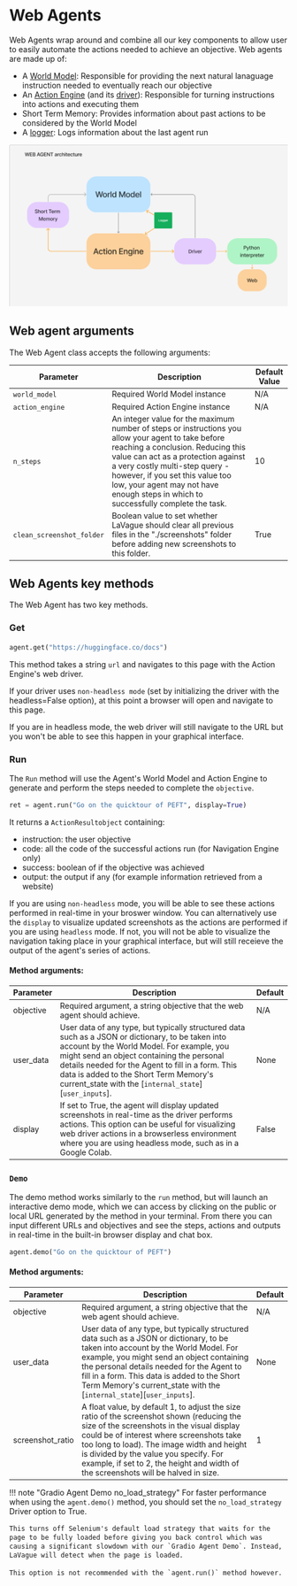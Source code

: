 # Web Agents

Web Agents wrap around and combine all our key components to allow user to easily automate the actions needed to achieve an objective. Web agents are made up of:

- A [World Model](./world-model.md): Responsible for providing the next natural lanaguage instruction needed to eventually reach our objective
- An [Action Engine](./action-engine.md) (and its [driver](./browser-drivers.md)): Responsible for turning instructions into actions and executing them
- Short Term Memory: Provides information about past actions to be considered by the World Model
- A [logger](./local-log.md): Logs information about the last agent run

![agent-architecture](../../assets/web-agent-architecture.png)

## Web agent arguments

The Web Agent class accepts the following arguments:

| Parameter                | Description                                                                                                                                                                                                                                  | Default Value |
|--------------------------|----------------------------------------------------------------------------------------------------------------------------------------------------------------------------------------------------------------------------------------------|---------------|
| `world_model`            | Required World Model instance                                                                                                                                                                                                               | N/A           |
| `action_engine`          | Required Action Engine instance                                                                                                                                                                                                             | N/A           |
| `n_steps`                | An integer value for the maximum number of steps or instructions you allow your agent to take before reaching a conclusion. Reducing this value can act as a protection against a very costly multi-step query - however, if you set this value too low, your agent may not have enough steps in which to successfully complete the task. | 10            |
| `clean_screenshot_folder`| Boolean value to set whether LaVague should clear all previous files in the "./screenshots" folder before adding new screenshots to this folder.                                                                                              | True          |

## Web Agents key methods

The Web Agent has two key methods.

### Get

```python
agent.get("https://huggingface.co/docs")
```

This method takes a string `url` and navigates to this page with the Action Engine's web driver.

If your driver uses `non-headless mode` (set by initializing the driver with the headless=False option), at this point a browser will open and navigate to this page.

If you are in headless mode, the web driver will still navigate to the URL but you won't be able to see this happen in your graphical interface.

### Run

The `Run` method will use the Agent's World Model and Action Engine to generate and perform the steps needed to complete the `objective`. 

```python
ret = agent.run("Go on the quicktour of PEFT", display=True)
```
It returns a `ActionResultobject` containing: 

- instruction: the user objective
- code: all the code of the successful actions run (for Navigation Engine only)
- success: boolean of if the objective was achieved
- output: the output if any (for example information retrieved from a website)

If you are using `non-headless` mode, you will be able to see these actions performed in real-time in your broswer window. You can alternatively use the `display` to visualize updated screenshots as the actions are performed if you are using `headless` mode. If not, you will not be able to visualize the navigation taking place in your graphical interface, but will still receieve the output of the agent's series of actions.

#### Method arguments:

| Parameter   | Description                                                                                                                                                                                                           | Default |
|-------------|-----------------------------------------------------------------------------------------------------------------------------------------------------------------------------------------------------------------------|---------|
| objective   | Required argument, a string objective that the web agent should achieve.                                                                                                                                              | N/A     |
| user_data   | User data of any type, but typically structured data such as a JSON or dictionary, to be taken into account by the World Model. For example, you might send an object containing the personal details needed for the Agent to fill in a form. This data is added to the Short Term Memory's current_state with the [`internal_state`][`user_inputs`]. | None    |
| display     | If set to True, the agent will display updated screenshots in real-time as the driver performs actions. This option can be useful for visualizing web driver actions in a browserless environment where you are using headless mode, such as in a Google Colab. | False   |

### `Demo`

The demo method works similarly to the `run` method, but will launch an interactive demo mode, which we can access by clicking on the public or local URL generated by the method in your terminal. From there you can input different URLs and objectives and see the steps, actions and outputs in real-time in the built-in browser display and chat box.

```python
agent.demo("Go on the quicktour of PEFT")
```

#### Method arguments:


| Parameter         | Description                                                                                                                                                                                                                                                                                                                                                   | Default |
|-------------------|---------------------------------------------------------------------------------------------------------------------------------------------------------------------------------------------------------------------------------------------------------------------------------------------------------------------------------------------------------------|---------|
| objective         | Required argument, a string objective that the web agent should achieve.                                                                                                                                                                                                                                                                                      | N/A     |
| user_data         | User data of any type, but typically structured data such as a JSON or dictionary, to be taken into account by the World Model. For example, you might send an object containing the personal details needed for the Agent to fill in a form. This data is added to the Short Term Memory's current_state with the [`internal_state`][`user_inputs`].             | None    |
| screenshot_ratio  | A float value, by default 1, to adjust the size ratio of the screenshot shown (reducing the size of the screenshots in the visual display could be of interest where screenshots take too long to load). The image width and height is divided by the value you specify. For example, if set to 2, the height and width of the screenshots will be halved in size. | 1       |

!!! note "Gradio Agent Demo no_load_strategy"
    For faster performance when using the `agent.demo()` method, you should set the `no_load_strategy` Driver option to True.

    This turns off Selenium's default load strategy that waits for the page to be fully loaded before giving you back control which was causing a significant slowdown with our `Gradio Agent Demo`. Instead, LaVague will detect when the page is loaded.

    This option is not recommended with the `agent.run()` method however.